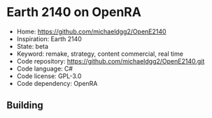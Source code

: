 # Earth 2140 on OpenRA

- Home: https://github.com/michaeldgg2/OpenE2140
- Inspiration: Earth 2140
- State: beta
- Keyword: remake, strategy, content commercial, real time
- Code repository: https://github.com/michaeldgg2/OpenE2140.git
- Code language: C#
- Code license: GPL-3.0
- Code dependency: OpenRA

## Building
